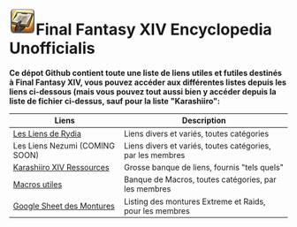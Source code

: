 # ![Icone](https://github.com/Flabby-Owl/FFXIV-Encyclopedia-Unofficialis/blob/master/img/Icon.png?raw=true)Final Fantasy XIV Encyclopedia Unofficialis

**Ce dépot Github contient toute une liste de liens utiles et futiles destinés à Final Fantasy XIV, vous pouvez accéder aux différentes listes depuis les liens ci-dessous (mais vous pouvez tout aussi bien y accéder depuis la liste de fichier ci-dessus, sauf pour la liste "Karashiiro":**

| Liens                                                        | Description                                                |
| ------------------------------------------------------------ | ---------------------------------------------------------- |
| [Les Liens de Rydia](https://github.com/Flabby-Owl/FFXIV-Encyclopedia-Unofficialis/blob/master/liens-rydia.md) | Liens divers et variés, toutes catégories                  |
| Les Liens Nezumi (COMING SOON)                               | Liens divers et variés, toutes catégories, par les membres |
| [Karashiiro XIV Ressources](https://github.com/karashiiro/xiv-resources) | Grosse banque de liens, fournis "tels quels"               |
| [Macros utiles](https://github.com/Flabby-Owl/FFXIV-Encyclopedia-Unofficialis/blob/master/macros.md) | Banque de Macros, toutes catégories, par les membres       |
| [Google Sheet des Montures](https://docs.google.com/spreadsheets/d/1mWvZZHneA8Q2Tgq1w53ATpsBU91WJN4uszQERFvraOk/edit?gid=0#gid=0) | Listing des montures Extreme et Raids, pour les membres    |

